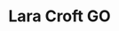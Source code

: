 ---
title: Lara Croft GO
link: https://en.wikipedia.org/wiki/Return_of_the_Obra_Dinn
description: ""
platform: Mac
completed: "2020-02-02"
---